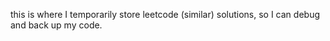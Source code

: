 this is where I temporarily store leetcode (similar) solutions, so I can debug and back up my code.
